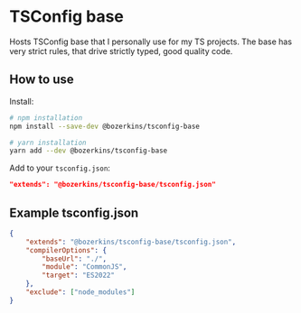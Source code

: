 # TSConfig base

Hosts TSConfig base that I personally use for my TS projects. 
The base has very strict rules, that drive strictly typed, good quality code. 

## How to use

Install:

```sh
# npm installation
npm install --save-dev @bozerkins/tsconfig-base

# yarn installation
yarn add --dev @bozerkins/tsconfig-base
```

Add to your `tsconfig.json`:

```json
"extends": "@bozerkins/tsconfig-base/tsconfig.json"
```

## Example tsconfig.json

```json
{
    "extends": "@bozerkins/tsconfig-base/tsconfig.json",
    "compilerOptions": {
        "baseUrl": "./",
        "module": "CommonJS",
        "target": "ES2022"
    },
    "exclude": ["node_modules"]
}
```
